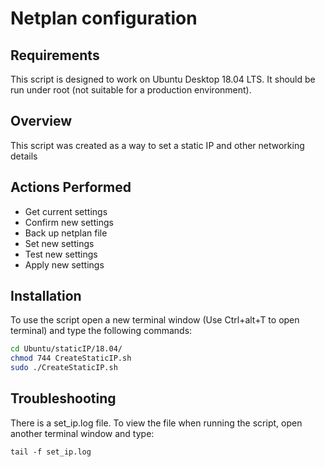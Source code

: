 # Netplan configuration
## Requirements
This script is designed to work on Ubuntu Desktop 18.04 LTS. It should be run under root (not suitable for a production environment).

## Overview
This script was created as a way to set a static IP and other networking details

## Actions Performed
* Get current settings
* Confirm new settings
* Back up netplan file
* Set new settings
* Test new settings
* Apply new settings

## Installation
To use the script open a new terminal window (Use Ctrl+alt+T to open terminal) and type the following commands:

```bash
cd Ubuntu/staticIP/18.04/
chmod 744 CreateStaticIP.sh
sudo ./CreateStaticIP.sh
```
## Troubleshooting
There is a set_ip.log file. To view the file when running the script, open another terminal window and type:
```
tail -f set_ip.log
